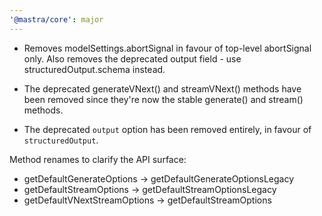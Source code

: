 ```yaml
---
'@mastra/core': major
---
```


- Removes modelSettings.abortSignal in favour of top-level abortSignal only. Also removes the deprecated output field - use structuredOutput.schema instead.

- The deprecated generateVNext() and streamVNext() methods have been removed since they're now the stable generate() and stream() methods.

- The deprecated `output` option has been removed entirely, in favour of `structuredOutput`.

Method renames to clarify the API surface:

- getDefaultGenerateOptions → getDefaultGenerateOptionsLegacy
- getDefaultStreamOptions → getDefaultStreamOptionsLegacy
- getDefaultVNextStreamOptions → getDefaultStreamOptions
